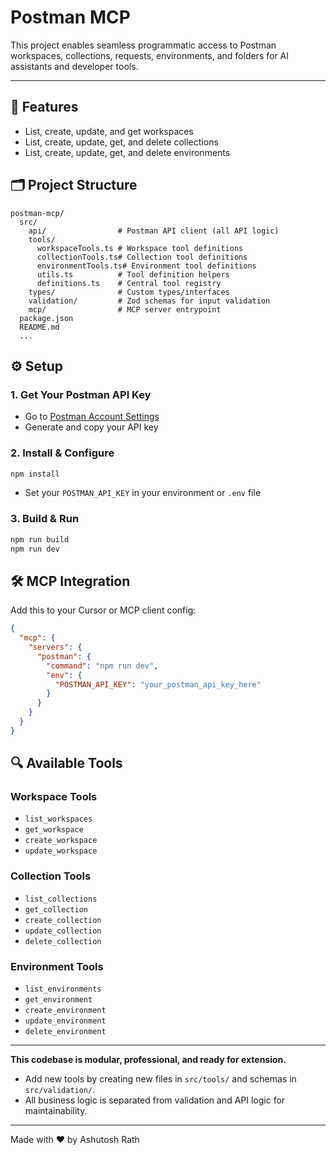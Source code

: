 # Postman MCP

This project enables seamless programmatic access to Postman workspaces, collections, requests, environments, and folders for AI assistants and developer tools.

---

## 🚀 Features

- List, create, update, and get workspaces
- List, create, update, get, and delete collections
- List, create, update, get, and delete environments

## 🗂️ Project Structure

```
postman-mcp/
  src/
    api/                # Postman API client (all API logic)
    tools/
      workspaceTools.ts # Workspace tool definitions
      collectionTools.ts# Collection tool definitions
      environmentTools.ts# Environment tool definitions
      utils.ts          # Tool definition helpers
      definitions.ts    # Central tool registry
    types/              # Custom types/interfaces
    validation/         # Zod schemas for input validation
    mcp/                # MCP server entrypoint
  package.json
  README.md
  ...
```

## ⚙️ Setup

### 1. Get Your Postman API Key

- Go to [Postman Account Settings](https://go.postman.co/settings/me/api-keys)
- Generate and copy your API key

### 2. Install & Configure

```bash
npm install
```

- Set your `POSTMAN_API_KEY` in your environment or `.env` file

### 3. Build & Run

```bash
npm run build
npm run dev
```

## 🛠️ MCP Integration

Add this to your Cursor or MCP client config:

```json
{
  "mcp": {
    "servers": {
      "postman": {
        "command": "npm run dev",
        "env": {
          "POSTMAN_API_KEY": "your_postman_api_key_here"
        }
      }
    }
  }
}
```

## 🔍 Available Tools

### Workspace Tools

- `list_workspaces`
- `get_workspace`
- `create_workspace`
- `update_workspace`

### Collection Tools

- `list_collections`
- `get_collection`
- `create_collection`
- `update_collection`
- `delete_collection`

### Environment Tools

- `list_environments`
- `get_environment`
- `create_environment`
- `update_environment`
- `delete_environment`

---

**This codebase is modular, professional, and ready for extension.**

- Add new tools by creating new files in `src/tools/` and schemas in `src/validation/`.
- All business logic is separated from validation and API logic for maintainability.

---

Made with ❤️ by Ashutosh Rath
